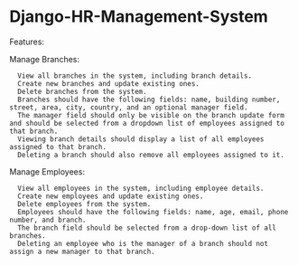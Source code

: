 # Django-HR-Management-System

Features:

  Manage Branches:
  
      View all branches in the system, including branch details.
      Create new branches and update existing ones.
      Delete branches from the system.
      Branches should have the following fields: name, building number, street, area, city, country, and an optional manager field.
      The manager field should only be visible on the branch update form and should be selected from a dropdown list of employees assigned to that branch.
      Viewing branch details should display a list of all employees assigned to that branch.
      Deleting a branch should also remove all employees assigned to it.
      
  Manage Employees:
  
      View all employees in the system, including employee details.
      Create new employees and update existing ones.
      Delete employees from the system.
      Employees should have the following fields: name, age, email, phone number, and branch.
      The branch field should be selected from a drop-down list of all branches.
      Deleting an employee who is the manager of a branch should not assign a new manager to that branch.
